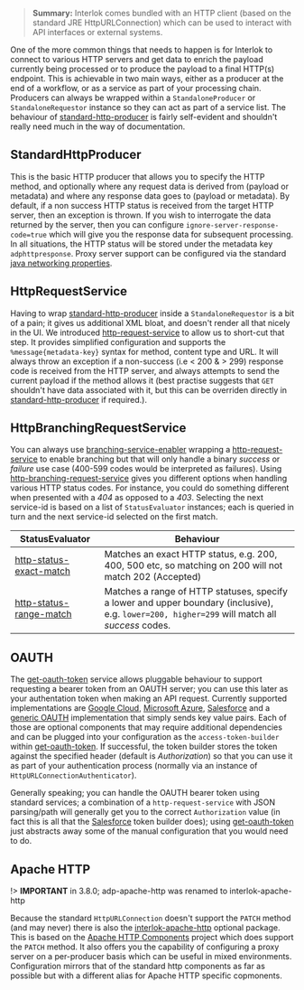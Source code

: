 > **Summary:**  Interlok comes bundled with an HTTP client (based on the standard JRE HttpURLConnection) which can be used to interact with API interfaces or external systems.

One of the more common things that needs to happen is for Interlok to connect to various HTTP servers and get data to enrich the payload currently being processed or to produce the payload to a final HTTP(s) endpoint. This is achievable in two main ways, either as a producer at the end of a workflow, or as a service as part of your processing chain. Producers can always be wrapped within a `StandaloneProducer` or `StandaloneRequestor` instance so they can act as part of a service list. The behaviour of [standard-http-producer][] is fairly self-evident and shouldn't really need much in the way of documentation.

## StandardHttpProducer

This is the basic HTTP producer that allows you to specify the HTTP method, and optionally where any request data is derived from (payload or metadata) and where any response data goes to (payload or metadata). By default, if a non success HTTP status is received from the target HTTP server, then an exception is thrown. If you wish to interrogate the data returned by the server, then you can configure `ignore-server-response-code=true` which will give you the response data for subsequent processing. In all situations, the HTTP status will be stored under the metadata key `adphttpresponse`. Proxy server support can be configured via the standard [java networking properties][].

## HttpRequestService

Having to wrap [standard-http-producer][] inside a `StandaloneRequestor` is a bit of a pain; it gives us additional XML bloat, and doesn't render all that nicely in the UI. We introduced [http-request-service][] to allow us to short-cut that step. It provides simplified configuration and supports the `%message{metadata-key}` syntax for method, content type and URL. It will always throw an exception if a non-success (i.e < 200 & > 299) response code is received from the HTTP server, and always attempts to send the current payload if the method allows it (best practise suggests that `GET` shouldn't have data associated with it, but this can be overriden directly in [standard-http-producer][] if required.).

## HttpBranchingRequestService

You can always use [branching-service-enabler][] wrapping a [http-request-service][] to enable branching but that will only handle a binary _success_ or _failure_ use case (400-599 codes would be interpreted as failures). Using [http-branching-request-service][] gives you different options when handling various HTTP status codes. For instance, you could do something different when presented with a _404_ as opposed to a _403_. Selecting the next service-id is based on a list of `StatusEvaluator` instances; each is queried in turn and the next service-id selected on the first match.

| StatusEvaluator | Behaviour |
|----|----|
|[http-status-exact-match][] | Matches an exact HTTP status, e.g. 200, 400, 500 etc, so matching on 200 will not match 202 (Accepted) |
|[http-status-range-match][] | Matches a range of HTTP statuses, specify a lower and upper boundary (inclusive), e.g. `lower=200, higher=299` will match all _success_ codes. |

## OAUTH

The [get-oauth-token][] service allows pluggable behaviour to support requesting a bearer token from an OAUTH server; you can use this later as your authentation token when making an API request. Currently supported implementations are [Google Cloud][], [Microsoft Azure][], [Salesforce][] and a [generic OAUTH][] implementation that simply sends key value pairs. Each of those are optional components that may require additional dependencies and can be plugged into your configuration as the `access-token-builder` within [get-oauth-token][]. If successful, the token builder stores the token against the specified header (default is _Authorization_) so that you can use it as part of your authentication process (normally via an instance of `HttpURLConnectionAuthenticator`).

Generally speaking; you can handle the OAUTH bearer token using standard services; a combination of a `http-request-service` with JSON parsing/path will generally get you to the correct `Authorization` value (in fact this is all that the [Salesforce][] token builder does); using [get-oauth-token][] just abstracts away some of the manual configuration that you would need to do.

## Apache HTTP

!> **IMPORTANT** in 3.8.0; adp-apache-http was renamed to interlok-apache-http

Because the standard `HttpURLConnection` doesn't support the `PATCH` method (and may never) there is also the [interlok-apache-http][] optional package. This is based on the [Apache HTTP Components][] project which does support the `PATCH` method. It also offers you the capability of configuring a proxy server on a per-producer basis which can be useful in mixed environments. Configuration mirrors that of the standard http components as far as possible but with a different alias for Apache HTTP specific copmonents.


[interlok-apache-http]: https://nexus.adaptris.net/nexus/content/groups/public/com/adaptris/interlok-apache-http/
[Apache HTTP Components]: http://hc.apache.org/
[Salesforce]: https://nexus.adaptris.net/nexus/content/groups/public/com/adaptris/interlok-oauth-salesforce/
[Microsoft Azure]: https://nexus.adaptris.net/nexus/content/groups/public/com/adaptris/interlok-oauth-azure/
[generic OAUTH]: https://nexus.adaptris.net/nexus/content/groups/public/com/adaptris/interlok-oauth-generic/
[Google Cloud]: https://nexus.adaptris.net/nexus/content/groups/public/com/adaptris/interlok-oauth-gcloud/
[get-oauth-token]: https://nexus.adaptris.net/nexus/content/sites/javadocs/com/adaptris/interlok-core/3.11-SNAPSHOT/com/adaptris/core/http/oauth/GetOauthToken.html
[standard-http-producer]: https://nexus.adaptris.net/nexus/content/sites/javadocs/com/adaptris/interlok-core/3.11-SNAPSHOT/com/adaptris/core/http/client/net/StandardHttpProducer.html
[http-request-service]: https://nexus.adaptris.net/nexus/content/sites/javadocs/com/adaptris/interlok-core/3.11-SNAPSHOT/com/adaptris/core/http/client/net/HttpRequestService.html
[http-status-exact-match]: https://nexus.adaptris.net/nexus/content/sites/javadocs/com/adaptris/interlok-core/3.11-SNAPSHOT/com/adaptris/core/http/client/ExactMatch.html
[http-status-range-match]: https://nexus.adaptris.net/nexus/content/sites/javadocs/com/adaptris/interlok-core/3.11-SNAPSHOT/com/adaptris/core/http/client/RangeMatch.html
[java networking properties]: https://docs.oracle.com/javase/8/docs/api/java/net/doc-files/net-properties.html
[branching-service-enabler]: https://nexus.adaptris.net/nexus/content/sites/javadocs/com/adaptris/interlok-core/3.11-SNAPSHOT/com/adaptris/core/services/BranchingServiceEnabler.html
[http-branching-request-service]: https://nexus.adaptris.net/nexus/content/sites/javadocs/com/adaptris/interlok-core/3.11-SNAPSHOT/com/adaptris/core/http/client/net/BranchingHttpRequestService.html
